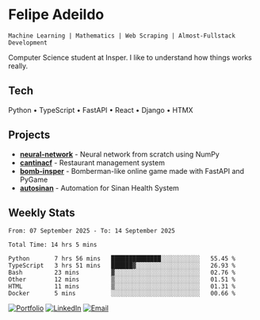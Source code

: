# Felipe Adeildo

```
Machine Learning | Mathematics | Web Scraping | Almost-Fullstack Development
```

Computer Science student at Insper. I like to understand how things works really.

## Tech
Python • TypeScript • FastAPI • React • Django • HTMX

## Projects
- **[neural-network](https://github.com/felipeadeildo/neural-network)** - Neural network from scratch using NumPy
- **[cantinacf](https://github.com/felipeadeildo/cantinacf)** - Restaurant management system
- **[bomb-insper](https://github.com/insper-dev/bomb)** - Bomberman-like online game made with FastAPI and PyGame 
- **[autosinan](https://github.com/felipeadeildo/autosinan)** - Automation for Sinan Health System

## Weekly Stats
<!--START_SECTION:waka-->

```ansi
From: 07 September 2025 - To: 14 September 2025

Total Time: 14 hrs 5 mins

Python       7 hrs 56 mins   ██████████████░░░░░░░░░░░   55.45 %
TypeScript   3 hrs 51 mins   ██████▓░░░░░░░░░░░░░░░░░░   26.93 %
Bash         23 mins         ▓░░░░░░░░░░░░░░░░░░░░░░░░   02.76 %
Other        12 mins         ▒░░░░░░░░░░░░░░░░░░░░░░░░   01.51 %
HTML         11 mins         ▒░░░░░░░░░░░░░░░░░░░░░░░░   01.31 %
Docker       5 mins          ░░░░░░░░░░░░░░░░░░░░░░░░░   00.66 %
```

<!--END_SECTION:waka-->

[![Portfolio](https://img.shields.io/badge/felipeadeildo.com-FF6B6B?style=flat-square&logo=firefox&logoColor=white)](https://felipeadeildo.com)
[![LinkedIn](https://img.shields.io/badge/LinkedIn-0077B5?style=flat-square&logo=linkedin&logoColor=white)](https://linkedin.com/in/felipeadeildo)
[![Email](https://img.shields.io/badge/Email-D14836?style=flat-square&logo=gmail&logoColor=white)](mailto:contato@felipeadeildo.com)
